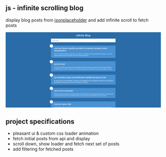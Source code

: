 ## js - infinite scrolling blog

display blog posts from [jsonplaceholder](https://jsonplaceholder.typicode.com) and add infinite scroll to fetch posts

![JS Infinite Scroll Blog](js-infinite-scroll-blog.png)

## project specifications

- pleasant ui & custom css loader animation
- fetch initial posts from api and display
- scroll down, show loader and fetch next set of posts
- add filtering for fetched posts

